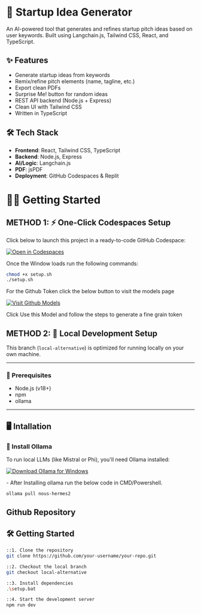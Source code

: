 # 🚀 Startup Idea Generator

An AI-powered tool that generates and refines startup pitch ideas based on user keywords. Built using Langchain.js, Tailwind CSS, React, and TypeScript.

## ✨ Features

- Generate startup ideas from keywords
- Remix/refine pitch elements (name, tagline, etc.)
- Export clean PDFs
- Surprise Me! button for random ideas
- REST API backend (Node.js + Express)
- Clean UI with Tailwind CSS
- Written in TypeScript

## 🛠 Tech Stack

- **Frontend**: React, Tailwind CSS, TypeScript
- **Backend**: Node.js, Express
- **AI/Logic**: Langchain.js
- **PDF**: jsPDF
- **Deployment**: GitHub Codespaces & Replit
#
# 🧑‍💻 Getting Started


## METHOD 1:  ⚡ One-Click Codespaces Setup

Click below to launch this project in a ready-to-code GitHub Codespace:

[![Open in Codespaces](https://github.com/codespaces/badge.svg)](https://github.com/codespaces/new?repo=Anushdcosta/startup-pitcher&ref=main)

Once the Window loads run the following commands:

```bash
chmod +x setup.sh
./setup.sh
```
For the Github Token click the below button to visit the models page
<p align="left">
  <a href="https://github.com/marketplace/models/azure-openai/gpt-4-1-mini" target="_blank">
    <img src="https://img.shields.io/badge/Visit%20Github-OpenAI 4.1 mini-blue?style=for-the-badge" alt="Visit Github Models">
  </a>
</p>
Click Use this Model and follow the steps to generate a fine grain token

## METHOD 2: 🧪 Local Development Setup

This branch (`local-alternative`) is optimized for running locally on your own machine.

---

### 🔧 Prerequisites

- Node.js (v18+)
- npm
- ollama

---

## 🖥 Intallation

### 🧰 Install Ollama

To run local LLMs (like Mistral or Phi), you'll need Ollama installed:

<p align="left">
  <a href="https://ollama.com/download/windows" target="_blank">
    <img src="https://img.shields.io/badge/Download%20Ollama-Windows-blue?style=for-the-badge&logo=windows" alt="Download Ollama for Windows">
  </a>
</p>
 - After Installing ollama run the below code in CMD/Powershell.

```bash
ollama pull nous-hermes2
```
## Github Repository

## 🛠️ Getting Started

```bash
::1. Clone the repository
git clone https://github.com/your-username/your-repo.git

::2. Checkout the local branch
git checkout local-alternative

::3. Install dependencies
.\setup.bat

::4. Start the development server
npm run dev
```
